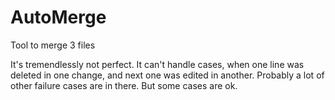 # AutoMerge
Tool to merge 3 files

It's tremendlessly not perfect. It can't handle cases, when one line was deleted in one change, and next one was edited in another.
Probably a lot of other failure cases are in there.
But some cases are ok.

